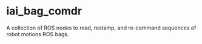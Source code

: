 # iai_bag_comdr
A collection of ROS nodes to read, restamp, and re-command sequences of robot motions ROS bags.
